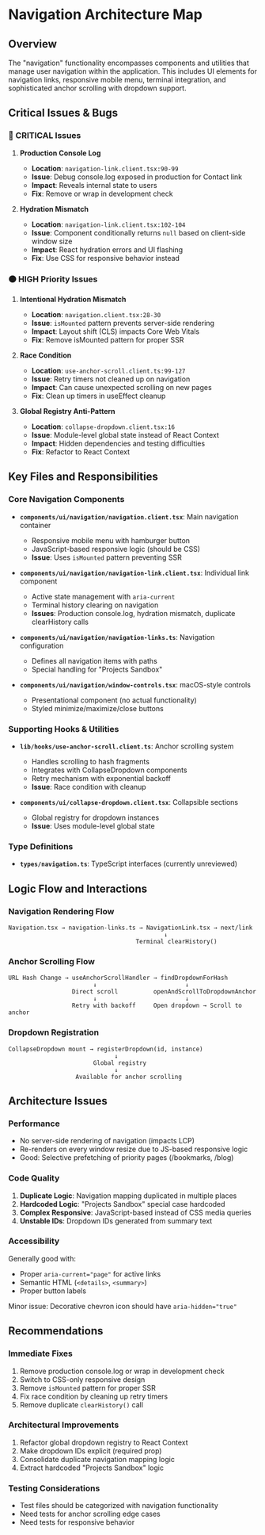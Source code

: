 # Navigation Architecture Map

## Overview

The "navigation" functionality encompasses components and utilities that manage user navigation within the application. This includes UI elements for navigation links, responsive mobile menu, terminal integration, and sophisticated anchor scrolling with dropdown support.

## Critical Issues & Bugs

### 🔴 CRITICAL Issues

1. **Production Console Log**
   - **Location**: `navigation-link.client.tsx:90-99`
   - **Issue**: Debug console.log exposed in production for Contact link
   - **Impact**: Reveals internal state to users
   - **Fix**: Remove or wrap in development check

2. **Hydration Mismatch**
   - **Location**: `navigation-link.client.tsx:102-104`
   - **Issue**: Component conditionally returns `null` based on client-side window size
   - **Impact**: React hydration errors and UI flashing
   - **Fix**: Use CSS for responsive behavior instead

### 🟠 HIGH Priority Issues

1. **Intentional Hydration Mismatch**
   - **Location**: `navigation.client.tsx:28-30`
   - **Issue**: `isMounted` pattern prevents server-side rendering
   - **Impact**: Layout shift (CLS) impacts Core Web Vitals
   - **Fix**: Remove isMounted pattern for proper SSR

2. **Race Condition**
   - **Location**: `use-anchor-scroll.client.ts:99-127`
   - **Issue**: Retry timers not cleaned up on navigation
   - **Impact**: Can cause unexpected scrolling on new pages
   - **Fix**: Clean up timers in useEffect cleanup

3. **Global Registry Anti-Pattern**
   - **Location**: `collapse-dropdown.client.tsx:16`
   - **Issue**: Module-level global state instead of React Context
   - **Impact**: Hidden dependencies and testing difficulties
   - **Fix**: Refactor to React Context

## Key Files and Responsibilities

### Core Navigation Components
- **`components/ui/navigation/navigation.client.tsx`**: Main navigation container
  - Responsive mobile menu with hamburger button
  - JavaScript-based responsive logic (should be CSS)
  - **Issue**: Uses `isMounted` pattern preventing SSR

- **`components/ui/navigation/navigation-link.client.tsx`**: Individual link component
  - Active state management with `aria-current`
  - Terminal history clearing on navigation
  - **Issues**: Production console.log, hydration mismatch, duplicate clearHistory calls

- **`components/ui/navigation/navigation-links.ts`**: Navigation configuration
  - Defines all navigation items with paths
  - Special handling for "Projects Sandbox"

- **`components/ui/navigation/window-controls.tsx`**: macOS-style controls
  - Presentational component (no actual functionality)
  - Styled minimize/maximize/close buttons

### Supporting Hooks & Utilities
- **`lib/hooks/use-anchor-scroll.client.ts`**: Anchor scrolling system
  - Handles scrolling to hash fragments
  - Integrates with CollapseDropdown components
  - Retry mechanism with exponential backoff
  - **Issue**: Race condition with cleanup

- **`components/ui/collapse-dropdown.client.tsx`**: Collapsible sections
  - Global registry for dropdown instances
  - **Issue**: Uses module-level global state

### Type Definitions
- **`types/navigation.ts`**: TypeScript interfaces (currently unreviewed)

## Logic Flow and Interactions

### Navigation Rendering Flow
```
Navigation.tsx → navigation-links.ts → NavigationLink.tsx → next/link
                                            ↓
                                    Terminal clearHistory()
```

### Anchor Scrolling Flow
```
URL Hash Change → useAnchorScrollHandler → findDropdownForHash
                        ↓                         ↓
                  Direct scroll          openAndScrollToDropdownAnchor
                        ↓                         ↓
                  Retry with backoff     Open dropdown → Scroll to anchor
```

### Dropdown Registration
```
CollapseDropdown mount → registerDropdown(id, instance)
                              ↓
                        Global registry
                              ↓
                   Available for anchor scrolling
```

## Architecture Issues

### Performance
- No server-side rendering of navigation (impacts LCP)
- Re-renders on every window resize due to JS-based responsive logic
- Good: Selective prefetching of priority pages (/bookmarks, /blog)

### Code Quality
1. **Duplicate Logic**: Navigation mapping duplicated in multiple places
2. **Hardcoded Logic**: "Projects Sandbox" special case hardcoded
3. **Complex Responsive**: JavaScript-based instead of CSS media queries
4. **Unstable IDs**: Dropdown IDs generated from summary text

### Accessibility
Generally good with:
- Proper `aria-current="page"` for active links
- Semantic HTML (`<details>`, `<summary>`)
- Proper button labels

Minor issue: Decorative chevron icon should have `aria-hidden="true"`

## Recommendations

### Immediate Fixes
1. Remove production console.log or wrap in development check
2. Switch to CSS-only responsive design
3. Remove `isMounted` pattern for proper SSR
4. Fix race condition by cleaning up retry timers
5. Remove duplicate `clearHistory()` call

### Architectural Improvements
1. Refactor global dropdown registry to React Context
2. Make dropdown IDs explicit (required prop)
3. Consolidate duplicate navigation mapping logic
4. Extract hardcoded "Projects Sandbox" logic

### Testing Considerations
- Test files should be categorized with navigation functionality
- Need tests for anchor scrolling edge cases
- Need tests for responsive behavior
